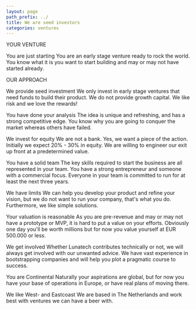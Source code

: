 ```yaml
---
layout: page
path_prefix: ../
title: We are seed investors
categories: ventures
---
```


YOUR VENTURE

You are just starting
You are an early stage venture ready to rock the world. You know what it is you want to start building and may or may not have started already.

OUR APPROACH

We provide seed investment
We only invest in early stage ventures that need funds to build their product. We do not provide growth capital. We like risk and we love the rewards!

You have done your analysis
The idea is unique and refreshing, and has a strong competitive edge. You know why you are going to conquer the market whereas others have failed.

We invest for equity
We are not a bank. Yes, we want a piece of the action. Initially we expect 20% - 30% in equity. We are willing to engineer our exit up front at a predetermined value.

You have a solid team
The key skills required to start the business are all represented in your team. You have a strong entrepreneur and someone with a commercial focus. Everyone in your team is committed to run for at least the next three years.

We have limits
We can help you develop your product and refine your vision, but we do not want to run your company, that's what you do. Furthermore, we like simple solutions.

Your valuation is reasonable
As you are pre-revenue and may or may not have a prototype or MVP, it is hard to put a value on your efforts. Obviously one day you'll be worth millions but for now you value yourself at EUR 500.000 or less.

We get involved
Whether Lunatech contributes technically or not, we will always get involved with our unwanted advice. We have vast experience in bootstrapping companies and will help you plot a pragmatic course to success.

You are Continental
Naturally your aspirations are global, but for now you have your base of operations in Europe, or have real plans of moving there.

We like West- and Eastcoast
We are based in The Netherlands and work best with ventures we can have a beer with.


